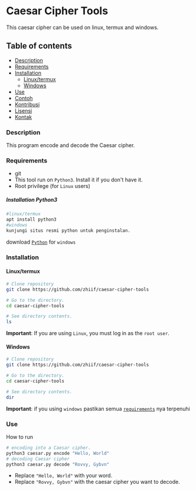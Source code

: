 # Caesar Cipher Tools
This caesar cipher can be used on linux, termux and windows.

## Table of contents
- [Description](#description)
- [Requirements](#requirements)
- [Installation](#installation)
  - [Linux/termux](#linuxtermux)
  - [Windows](#windows)
- [Use](#use)
- [Contoh](#contoh)
- [Kontribusi](#kontribusi)
- [Lisensi](#lisensi)
- [Kontak](#kontak)

### Description
This program encode and decode the Caesar cipher.

### Requirements
- git
- This tool run on `Python3`. Install it if you don't have it.
- Root privilege (for `Linux` users)
##### Installation Python3
```bash
#linux/termux
apt install python3
#windows
kunjungi situs resmi python untuk penginstalan.
```
download [`Python`](https://www.python.org/downloads/windows/) for `windows`

### Installation
#### Linux/termux
```bash
# Clone repository
git clone https://github.com/zhiif/caesar-cipher-tools

# Go to the directory.
cd caesar-cipher-tools

# See directory contents.
ls
```
**Important**: If you are using ```Linux```, you must log in as the `root user`.
#### Windows
```bash
# Clone repository
git clone https://github.com/zhiif/caesar-cipher-tools

# Go to the directory.
cd caesar-cipher-tools

# See directory contents.
dir
```
**Important**: if you using ```windows``` pastikan semua [`requirements`](#requirements) nya terpenuhi
### Use
How to run
```bash
# encoding into a Caesar cipher.
python3 caesar.py encode "Hello, World"
# decoding Caesar cipher
python3 caesar.py decode "Rovvy, Gybvn"
```
* Replace ```"Hello, World"``` with your word.
* Replace ```"Rovvy, Gybvn"``` with the caesar cipher you want to decode.
